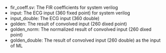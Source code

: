 * fir_coeff.sv: The FIR coefficients for system verilog
* input: The ECG input (360 fixed point) for system verilog
* input_double: The ECG input (360 double)
* golden: The result of convolved input (260 dixed point)
* golden_norm: The normalized result of convolved input (260 dixed point)
* golden_double: The result of convolved input (260 double) as the input of ML